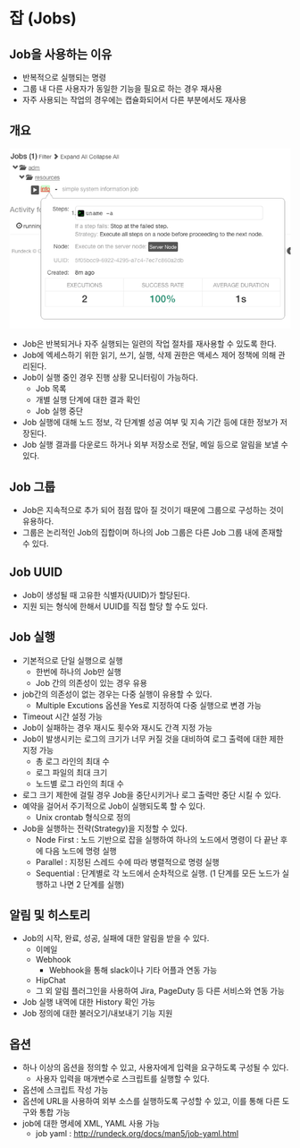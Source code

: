 # 잡 (Jobs)

## Job을 사용하는 이유

* 반복적으로 실행되는 명령
* 그룹 내 다른 사용자가 동일한 기능을 필요로 하는 경우 재사용
* 자주 사용되는 작업의 경우에는 캡슐화되어서 다른 부분에서도 재사용



## 개요

![](images/job_detail_view.png)

* Job은 반복되거나 자주 실행되는 일련의 작업 절차를 재사용할 수 있도록 한다.
* Job에 엑세스하기 위한 읽기, 쓰기, 실행, 삭제 권한은 액세스 제어 정책에 의해 관리된다.
* Job이 실행 중인 경우 진행 상황 모니터링이 가능하다.
  * Job 목록
  * 개별 실행 단계에 대한 결과 확인
  * Job 실행 중단
* Job 실행에 대해 노드 정보, 각 단계별 성공 여부 및 지속 기간 등에 대한 정보가 저장된다.
* Job 실행 결과를 다운로드 하거나 외부 저장소로 전달, 메일 등으로 알림을 보낼 수 있다.



## Job 그룹

* Job은 지속적으로 추가 되어 점점 많아 질 것이기 때문에 그룹으로 구성하는 것이 유용하다.
* 그룹은 논리적인 Job의 집합이며 하나의 Job 그룹은 다른 Job 그룹 내에 존재할 수 있다.



## Job UUID

* Job이 생성될 때 고유한 식별자(UUID)가 할당된다.
* 지원 되는 형식에 한해서 UUID를 직접 할당 할 수도 있다.



## Job 실행

* 기본적으로 단일 실행으로 실행
  * 한번에 하나의 Job만 실행
  * Job 간의 의존성이 있는 경우 유용
* job간의 의존성이 없는 경우는 다중 실행이 유용할 수 있다.
  * Multiple Excutions 옵션을 Yes로 지정하여 다중 실행으로 변경 가능
* Timeout 시간 설정 가능
* Job이 실패하는 경우 재시도 횟수와 재시도 간격 지정 가능
* Job이 발생시키는 로그의 크기가 너무 커질 것을 대비하여 로그 출력에 대한 제한 지정 가능
  * 총 로그 라인의 최대 수
  * 로그 파일의 최대 크기
  * 노드별 로그 라인의 최대 수
* 로그 크기 제한에 걸릴 경우 Job을 중단시키거나 로그 출력만 중단 시킬 수 있다.
* 예약을 걸어서 주기적으로 Job이 실행되도록 할 수 있다.
  * Unix crontab 형식으로 정의
* Job을 실행하는 전략(Strategy)을 지정할 수 있다.
  * Node First : 노드 기반으로 잡을 실행하여 하나의 노드에서 명령이 다 끝난 후에 다음 노드에 명령 실행
  * Parallel : 지정된 스레드 수에 따라 병렬적으로 명령 실행
  * Sequential : 단계별로 각 노드에서 순차적으로 실행. (1 단계를 모든 노드가 실행하고 나면 2 단계를 실행)



## 알림 및 히스토리

* Job의 시작, 완료, 성공, 실패에 대한 알림을 받을 수 있다.
  * 이메일
  * Webhook
    * Webhook을 통해 slack이나 기타 어플과 연동 가능
  * HipChat
  * 그 외 알림 플러그인을 사용하여 Jira, PageDuty 등 다른 서비스와 연동 가능
* Job 실행 내역에 대한 History 확인 가능
* Job 정의에 대한 불러오기/내보내기 기능 지원



## 옵션

* 하나 이상의 옵션을 정의할 수 있고, 사용자에게 입력을 요구하도록 구성될 수 있다.
  * 사용자 입력을 매개변수로 스크립트를 실행할 수 있다.
* 옵션에 스크립트 작성 가능
* 옵션에 URL을 사용하여 외부 소스를 실행하도록 구성할 수 있고, 이를 통해 다른 도구와 통합 가능
* job에 대한 명세에 XML, YAML 사용 가능
  * job yaml : http://rundeck.org/docs/man5/job-yaml.html